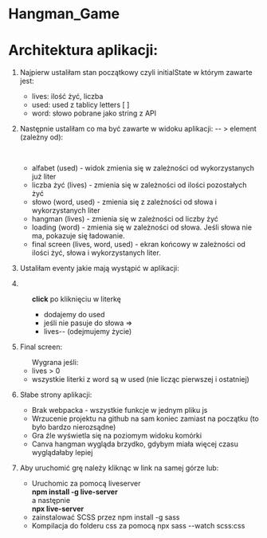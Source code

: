 # Hangman_Game

<a href="https://madamemeduse.github.io/Hangman_Game/"></a>

<h1>Architektura aplikacji:</h1>
<ol>
<li>
  <p>Najpierw ustaliłam stan początkowy czyli initialState w którym zawarte jest:</p>
</li>
    <ul>
        <li>lives: ilość żyć, liczba </li>
        <li>used: used z tablicy letters [ ]</li>
        <li>word: słowo pobrane jako string z API</li>
    </ul>
<li>
   <p>Następnie ustaliłam co ma być zawarte w widoku aplikacji: -- > element (zależny od):</p>
  <br>
  </li>
    <ul>
        <li>alfabet (used) - widok zmienia się w zależności od wykorzystanych już liter</li>
        <li>liczba żyć (lives) - zmienia się w zależności od ilości pozostałych żyć </li>
        <li>słowo (word, used) - zmienia się z zależności od słowa i wykorzystanych liter</li>
        <li>hangman (lives) -  zmienia się w zależności od liczby żyć </li>
        <li>loading (word) - zmienia się w zależności od słowa. Jeśli słowa nie ma, pokazuje się ładowanie.</li>
        <li>final screen (lives, word, used) - ekran końcowy w zależności od ilości żyć, słowa i wykorzystanych liter.</li>
    </ul>
<li>
   <p>Ustaliłam eventy jakie mają wystąpić w aplikacji:</p>
</li>
<li>
 <ul>
  <p>
    <b>click</b> 
    po kliknięciu w literkę</p>
  </li>
      <ul>
 <li>dodajemy do used</li>
  <li>jeśli nie pasuje do słowa =></li>
   <li>lives-- (odejmujemy życie)</li>
    </ul>
</ul>
<li>
   <p>Final screen:</p></li>

<ul> Wygrana jeśli:
    <li>lives > 0</li>
    <li>wszystkie literki z word są w used (nie licząc pierwszej i ostatniej)</li>
</ul>

<li> 
  <p>Słabe strony aplikacji:</p>
</li>
 <ul>
    <li>Brak webpacka - wszystkie funkcje w jednym pliku js  </li>
    <li>Wrzucenie projektu na github na sam koniec zamiast na początku (to było bardzo nierozsądne) </li>
    <li>Gra źle wyświetla się na poziomym widoku komórki </li>
    <li>Canva hangman wygląda brzydko, gdybym miała więcej czasu wyglądałaby lepiej</li>
 </ul>

 <li> 
  <p>Aby uruchomić grę należy kliknąc w link na samej górze lub:</p>
</li>
 <ul>
    <li>Uruchomic za pomocą liveserver 
        <br> <b>npm install -g live-server</b> 
        <br>a następnie 
        <br> <b>npx live-server </b> 
    </li>
    <li>zainstalować SCSS przez npm install -g sass</li>
    <li>Kompilacja do folderu css za pomocą npx sass --watch scss:css </li>
    
 </ul>
</ol>
